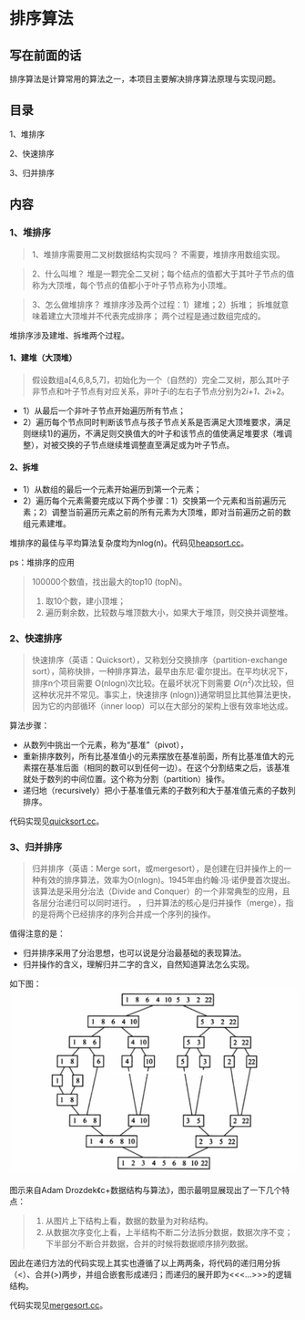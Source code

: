 # 排序算法

## 写在前面的话

排序算法是计算常用的算法之一，本项目主要解决排序算法原理与实现问题。

## 目录

1、堆排序

2、快速排序

3、归并排序

## 内容

### 1、堆排序
> 1、堆排序需要用二叉树数据结构实现吗？
> 不需要，堆排序用数组实现。

> 2、什么叫堆？
>堆是一颗完全二叉树；每个结点的值都大于其叶子节点的值称为大顶堆，每个节点的值都小于叶子节点称为小顶堆。

> 3、怎么做堆排序？
>堆排序涉及两个过程：1）建堆；2）拆堆；
>拆堆就意味着建立大顶堆并不代表完成排序；
>两个过程是通过数组完成的。

堆排序涉及建堆、拆堆两个过程。

#### 1、建堆（大顶堆）
> 假设数组a[4,6,8,5,7]，初始化为一个（自然的）完全二叉树，那么其叶子非节点和叶子节点有对应关系，非叶子i的左右子节点分别为2*i+1、2*i+2。 

* 1）从最后一个非叶子节点开始遍历所有节点；
* 2）遍历每个节点同时判断该节点与孩子节点关系是否满足大顶堆要求，满足则继续1)的遍历，不满足则交换值大的叶子和该节点的值使满足堆要求（堆调整），对被交换的子节点继续堆调整直至满足或为叶子节点。

#### 2、拆堆

* 1）从数组的最后一个元素开始遍历到第一个元素；
* 2）遍历每个元素需要完成以下两个步骤：1）交换第一个元素和当前遍历元素；2）调整当前遍历元素之前的所有元素为大顶堆，即对当前遍历之前的数组元素建堆。

堆排序的最佳与平均算法复杂度均为nlog(n)。代码见[heapsort.cc](https://github.com/alphaplato/Cplusplus/blob/master/SortAlgorithm/heapsort.cc)。

ps：堆排序的应用
>100000个数值，找出最大的top10 (topN)。
>1. 取10个数，建小顶堆；
>2. 遍历剩余数，比较数与堆顶数大小，如果大于堆顶，则交换并调整堆。

### 2、快速排序
>快速排序（英语：Quicksort），又称划分交换排序（partition-exchange sort），简称快排，一种排序算法，最早由东尼·霍尔提出。在平均状况下，排序n个项目需要 O(nlogn)次比较。在最坏状况下则需要 $O(n^{2})$次比较，但这种状况并不常见。事实上，快速排序 (nlogn)}通常明显比其他算法更快，因为它的内部循环（inner loop）可以在大部分的架构上很有效率地达成。

算法步骤：
* 从数列中挑出一个元素，称为“基准”（pivot），
* 重新排序数列，所有比基准值小的元素摆放在基准前面，所有比基准值大的元素摆在基准后面（相同的数可以到任何一边）。在这个分割结束之后，该基准就处于数列的中间位置。这个称为分割（partition）操作。
* 递归地（recursively）把小于基准值元素的子数列和大于基准值元素的子数列排序。

代码实现见[quicksort.cc](https://github.com/alphaplato/Cplusplus/blob/master/SortAlgorithm/quicksort.cc)。

### 3、归并排序
>归并排序（英语：Merge sort，或mergesort），是创建在归并操作上的一种有效的排序算法，效率为O(nlogn)。1945年由约翰·冯·诺伊曼首次提出。该算法是采用分治法（Divide and Conquer）的一个非常典型的应用，且各层分治递归可以同时进行。
>，归并算法的核心是归并操作（merge），指的是将两个已经排序的序列合并成一个序列的操作。

值得注意的是：
* 归并排序采用了分治思想，也可以说是分治最基础的表现算法。
* 归并操作的含义，理解归并二字的含义，自然知道算法怎么实现。

如下图：
![image](https://github.com/alphaplato/Cplusplus/blob/master/image/sortalgorithm-3-1.png)

图示来自Adam Drozdek《c+数据结构与算法》，图示最明显展现出了一下几个特点：
> 1. 从图片上下结构上看，数据的数量为对称结构。
> 2. 从数据次序变化上看，上半结构不断二分法拆分数据，数据次序不变；下半部分不断合并数据，合并的时候将数据顺序排列数据。

因此在递归方法的代码实现上其实也遵循了以上两两条，将代码的递归用分拆（<）、合并(>)两步，并组合嵌套形成递归；而递归的展开即为<<<...>>>的逻辑结构。

代码实现见[mergesort.cc](https://github.com/alphaplato/Cplusplus/blob/master/SortAlgorithm/mergesort.cc)。